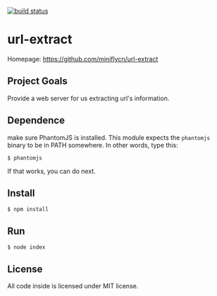 [![build status](https://secure.travis-ci.org/senchalabs/connect.png)](http://travis-ci.org/senchalabs/connect)
# url-extract

Homepage: https://github.com/miniflycn/url-extract

## Project Goals
Provide a web server for us extracting url's information.

## Dependence
make sure PhantomJS is installed. This module expects the ```phantomjs``` binary to be in PATH somewhere. In other words, type this:

    $ phantomjs
    
If that works, you can do next.

## Install

    $ npm install

## Run

    $ node index

## License
All code inside is licensed under MIT license.
